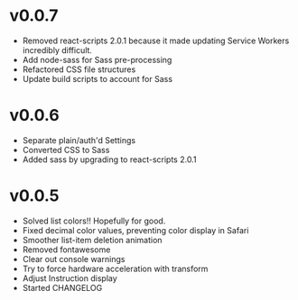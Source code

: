 # v0.0.7
- Removed react-scripts 2.0.1 because it made updating Service Workers incredibly difficult.
- Add node-sass for Sass pre-processing
- Refactored CSS file structures
- Update build scripts to account for Sass

# v0.0.6
- Separate plain/auth'd Settings
- Converted CSS to Sass
- Added sass by upgrading to react-scripts 2.0.1

# v0.0.5
- Solved list colors!! Hopefully for good.
- Fixed decimal color values, preventing color display in Safari
- Smoother list-item deletion animation
- Removed fontawesome
- Clear out console warnings
- Try to force hardware acceleration with transform
- Adjust Instruction display
- Started CHANGELOG
